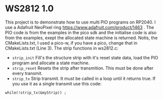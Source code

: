 # WS2812 1.0

This project is to demonstrate how to use multi PIO programs on RP2040. I use a Adafruit NeoPixel ring https://www.adafruit.com/product/1463 .
The PIO code is from the examples in the pico sdk and the initialise code is also from the examples, exept the allocated state machine is returned.
Notis, the CMakeLists.txt, I used a pico-w, if you have a pico, change that in CMakeLists.txt (Line 3).
The strip functions in ws2812.c:

* `strip_init` Fill's the structure strip with it's reset state data, load the PIO program and allocate a state machine.
* `strip_reset` Resets the strip after transmition. This must be done after every transmit.
* `strip_tx` Strip transmit. It must be called in a loop until it returns true. If you use it as a single transmit use this code:

```
while(!strip_tx(&myStrip)) ;
```

